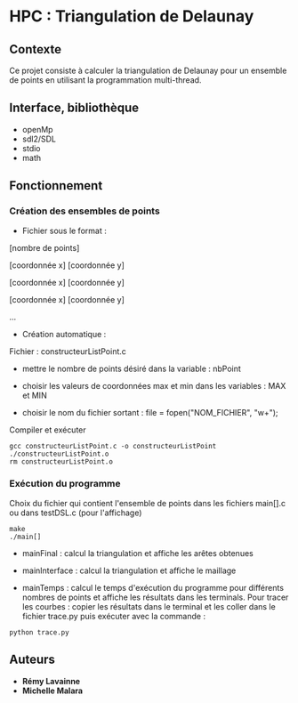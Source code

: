 # HPC : Triangulation de Delaunay
## Contexte
Ce projet consiste à calculer la triangulation de Delaunay pour un ensemble de points en utilisant la programmation multi-thread.



## Interface, bibliothèque
* openMp
* sdl2/SDL
* stdio
* math



## Fonctionnement
### Création des ensembles de points
* Fichier sous le format :

[nombre de points]

[coordonnée x] [coordonnée y] 

[coordonnée x] [coordonnée y] 

[coordonnée x] [coordonnée y] 

...


* Création automatique :

Fichier : constructeurListPoint.c

- mettre le nombre de points désiré dans la variable : nbPoint

- choisir les valeurs de coordonnées max et min dans les variables : MAX et MIN

- choisir le nom du fichier sortant : file = fopen("NOM_FICHIER", "w+");


Compiler et exécuter
```
gcc constructeurListPoint.c -o constructeurListPoint
./constructeurListPoint.o
rm constructeurListPoint.o
```


### Exécution du programme
Choix du fichier qui contient l'ensemble de points dans les fichiers main[].c ou dans testDSL.c (pour l'affichage)

```
make
./main[]
```
* mainFinal : calcul la triangulation et affiche les arêtes obtenues

* mainInterface : calcul la triangulation et affiche le maillage

* mainTemps : calcul le temps d'exécution du programme pour différents nombres de points et affiche les résultats dans les terminals. Pour tracer les courbes : copier les résultats dans le terminal et les coller dans le fichier trace.py puis exécuter avec la commande :
```
python trace.py
```


## Auteurs
* **Rémy Lavainne**
* **Michelle Malara**

